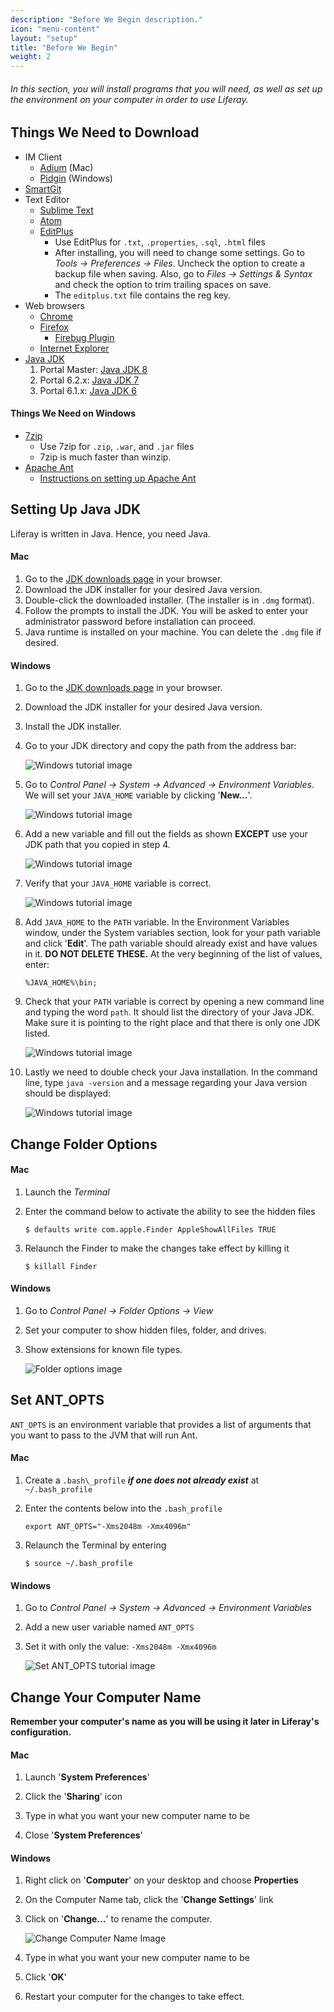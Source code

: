 ```yaml
---
description: "Before We Begin description."
icon: "menu-content"
layout: "setup"
title: "Before We Begin"
weight: 2
---
```


###### In this section, you will install programs that you will need, as well as set up the environment on your computer in order to use Liferay.

<article id="downloads">

## Things We Need to Download

- IM Client
	- [Adium](//adium.im/) (Mac)
	- [Pidgin](//pidgin.im/) (Windows)
- [SmartGit](//www.syntevo.com/smartgit/index.html)
- Text Editor
	- [Sublime Text](http://www.sublimetext.com/)
	- [Atom](https://atom.io/)
	- [EditPlus](http://www.editplus.com/)
		- Use EditPlus for `.txt`, `.properties`, `.sql`, `.html` files
		- After installing, you will need to change some settings. Go to _Tools &rarr; Preferences &rarr; Files_. Uncheck the option to create a backup file  when saving. Also, go to _Files &rarr; Settings & Syntax_ and check the option to trim trailing spaces on save.
		- The `editplus.txt` file contains the reg key.
- Web browsers
	- [Chrome](http://www.google.com/chrome)
	- [Firefox](http://www.mozilla.org/en-US/firefox/new/)
		- [Firebug Plugin](http://getfirebug.com/)
	- [Internet Explorer](https://support.microsoft.com/en-us/help/17621/internet-explorer-downloads)
- [Java JDK](http://www.oracle.com/technetwork/java/javase/downloads/index.html)
	1. Portal Master: [Java JDK 8](http://www.oracle.com/technetwork/java/javase/downloads/jdk8-downloads-2133151.html#jdk-8u101-oth-JPR)
	2. Portal 6.2.x: [Java JDK 7](http://www.oracle.com/technetwork/java/javase/downloads/jdk7-downloads-1880260.html#jdk-7u79-oth-JPR)
	3. Portal 6.1.x: [Java JDK 6](http://www.oracle.com/technetwork/java/javasebusiness/downloads/java-archive-downloads-javase6-419409.html#jdk-6u45-oth-JPR)

#### Things We Need on Windows

[//]: # (EDITS -- need to add in the 'Instructions on Setting up Apache Ant' since it will be on this site rather than in.liferay.com. For now it links to the home page  -Ben)

- [7zip](http://sourceforge.net/projects/sevenzip/)
	- Use 7zip for `.zip`, `.war`, and `.jar` files
	- 7zip is much faster than winzip.
- [Apache Ant](http://ant.apache.org/)
	- [Instructions on setting up Apache Ant](/)

</article>

<article id="settingUpJDK">


## Setting Up Java JDK

Liferay is written in Java. Hence, you need Java.

#### Mac

1. Go to the [JDK downloads page](http://www.oracle.com/technetwork/java/javase/downloads/index.html) in your browser.
2. Download the JDK installer for your desired Java version.
3. Double-click the downloaded installer.  (The installer is in `.dmg` format).
4. Follow the prompts to install the JDK. You will be asked to enter your administrator password before installation can proceed.
5. Java runtime is installed on your machine.  You can delete the `.dmg` file if desired.

#### Windows

1. Go to the [JDK downloads page](http://www.oracle.com/technetwork/java/javase/downloads/index.html) in your browser.
2. Download the JDK installer for your desired Java version.
3. Install the JDK installer.
4. Go to your JDK directory and copy the path from the address bar:

	![Windows tutorial image](http://in.liferay.com/documents/114255/bf9b0693-faa4-4c61-a121-6059333056c5)

5. Go to _Control Panel &rarr; System &rarr; Advanced &rarr; Environment Variables_. We will set your `JAVA_HOME` variable by clicking '**New...**'.

	![Windows tutorial image](http://in.liferay.com/documents/114255/28fc4295-2cc1-4db2-b46c-63eda75c7968)

6. Add a new variable and fill out the fields as shown **EXCEPT** use your JDK path that you copied in step 4.

	![Windows tutorial image](http://in.liferay.com/documents/114255/bc66cb5a-802e-4440-9749-06b9ea203f73)

7. Verify that your `JAVA_HOME` variable is correct.

	![Windows tutorial image](http://in.liferay.com/documents/114255/45784a91-31a3-49bd-88b0-1af4ee2fa553)

8. Add `JAVA_HOME` to the `PATH` variable. In the Environment Variables window, under the System variables section, look for your path variable and click '**Edit**'. The path variable should already exist and have values in it. **DO NOT DELETE THESE.** At the very beginning of the list of values, enter:

	```
	%JAVA_HOME%\bin;
	```

9. Check that your `PATH` variable is correct by opening a new command line and typing the word `path`. It should list the directory of your Java JDK. Make sure it is pointing to the right place and that there is only one JDK listed.

	![Windows tutorial image](http://in.liferay.com/documents/114255/cad452fe-521b-4f5f-b378-1280651e4fa8)

10. Lastly we need to double check your Java installation. In the command line, type `java -version` and a message regarding your Java version should be displayed:

	![Windows tutorial image](http://in.liferay.com/documents/114255/e91e0381-0994-4fa1-b20d-34bc2620fca2)

</article>

<article id="changeFolderOptions">

## Change Folder Options

#### Mac

1. Launch the _Terminal_

2. Enter the command below to activate the ability to see the hidden files

	```
	$ defaults write com.apple.Finder AppleShowAllFiles TRUE
	```

3. Relaunch the Finder to make the changes take effect by killing it

	```
	$ killall Finder
	```

#### Windows

1. Go to _Control Panel &rarr; Folder Options &rarr; View_

2. Set your computer to show hidden files, folder, and drives.

3. Show extensions for known file types.

	![Folder options image](http://in.liferay.com/documents/114255/38dde78b-5a20-4350-aa99-bad181021bab)

</article>

<article id="setAntOpts">

## Set ANT_OPTS

`ANT_OPTS` is an environment variable that provides a list of arguments that you want to pass to the JVM that will run Ant.

#### Mac

1. Create a `.bash\_profile` _**if one does not already exist**_ at `~/.bash_profile`

2. Enter the contents below into the `.bash_profile`

	```
	export ANT_OPTS="-Xms2048m -Xmx4096m"
	```

3. Relaunch the Terminal by entering

	```
	$ source ~/.bash_profile
	```

#### Windows

1. Go to _Control Panel &rarr; System &rarr; Advanced &rarr; Environment Variables_

2. Add a new user variable named `ANT_OPTS`

3. Set it with only the value: `-Xms2048m -Xmx4096m`

	![Set ANT_OPTS tutorial image](http://in.liferay.com/documents/114255/0d3cf0c8-4d12-4b3d-b7d1-09481d535773)

</article>

<article id="changeComputerName">

## Change Your Computer Name

**Remember your computer's name as you will be using it later in Liferay's configuration.**

#### Mac

1. Launch '**System Preferences**'

2. Click the '**Sharing**' icon

3. Type in what you want your new computer name to be

4. Close '**System Preferences**'

#### Windows

1. Right click on '**Computer**' on your desktop and choose **Properties**

2. On the Computer Name tab, click the '**Change Settings**' link

3. Click on '**Change...**' to rename the computer.

	![Change Computer Name Image](http://in.liferay.com/documents/114255/034054a8-9587-4098-8a56-f6028659a582)

4. Type in what you want your new computer name to be

5. Click '**OK**'

6. Restart your computer for the changes to take effect.

</article>
